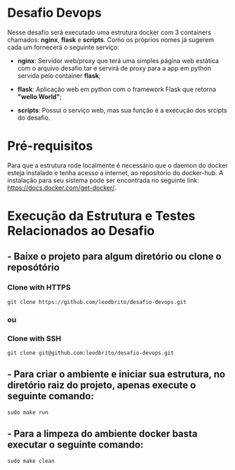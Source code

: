 # Desafio Devops
Nesse desafio será executado uma estrutura docker com 3 containers chamados: **nginx**, **flask** e **scripts**. Como os próprios nomes já sugerem cada um fornecerá o seguinte serviço:
* __nginx__:
Servidor web/proxy que terá uma simples página web estática com o arquivo desafio.tar e servirá de proxy para a app em python servida pelo container **flask**;

* __flask__:
Aplicação web em python com o framework Flask que retorna **"wello World"**;

* __scripts__:
Possui o serviço web, mas sua função é a execução dos srcipts do desafio.

# Pré-requisitos
Para que a estrutura rode localmente é necessário que o daemon do docker esteja instalado e tenha acesso a internet, ao repositório do docker-hub. A instalação para seu sistema pode ser encontrada no seguinte link: https://docs.docker.com/get-docker/.

# Execução da Estrutura e Testes Relacionados ao Desafio

## - Baixe o projeto para algum diretório ou clone o reposótório
### Clone with HTTPS
```
git clone https://github.com/leodbrito/desafio-devops.git
```
### ou
### Clone with SSH
```
git clone git@github.com:leodbrito/desafio-devops.git
```

## - Para criar o ambiente e iniciar sua estrutura, no diretório raiz do projeto, apenas execute o seguinte comando:
```
sudo make run
```

## - Para a limpeza do ambiente docker basta executar o seguinte comando:
```
sudo make clean
```
